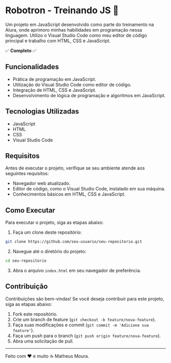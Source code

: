 # Robotron - Treinando JS 🚀

Um projeto em JavaScript desenvolvido como parte do treinamento na Alura, onde aprimoro minhas habilidades em programação nessa linguagem. Utilizo o Visual Studio Code como meu editor de código principal e trabalho com HTML, CSS e JavaScript.

✅ **Completo** ✅

## Funcionalidades

- Prática de programação em JavaScript.
- Utilização do Visual Studio Code como editor de código.
- Integração de HTML, CSS e JavaScript.
- Desenvolvimento de lógica de programação e algoritmos em JavaScript.

## Tecnologias Utilizadas

- JavaScript
- HTML
- CSS
- Visual Studio Code

## Requisitos

Antes de executar o projeto, verifique se seu ambiente atende aos seguintes requisitos:

- Navegador web atualizado.
- Editor de código, como o Visual Studio Code, instalado em sua máquina.
- Conhecimentos básicos em HTML, CSS e JavaScript.

## Como Executar

Para executar o projeto, siga as etapas abaixo:

1. Faça um clone deste repositório:

```bash
git clone https://github.com/seu-usuario/seu-repositorio.git
```

2. Navegue até o diretório do projeto:

```bash
cd seu-repositorio
```

3. Abra o arquivo `index.html` em seu navegador de preferência.

## Contribuição

Contribuições são bem-vindas! Se você deseja contribuir para este projeto, siga as etapas abaixo:

1. Fork este repositório.
2. Crie um branch de feature (`git checkout -b feature/nova-feature`).
3. Faça suas modificações e commit (`git commit -m 'Adicione sua feature'`).
4. Faça um push para o branch (`git push origin feature/nova-feature`).
5. Abra uma solicitação de pull.

---

Feito com ❤️ e muito ☕️ Matheus Moura.
